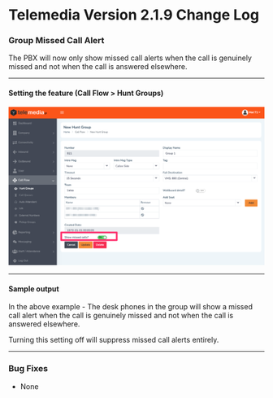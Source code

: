 # Telemedia Version 2.1.9 Change Log


### Group Missed Call Alert

The PBX will now only show missed call alerts when the call is genuinely missed and not when the call is answered elsewhere.

---

#### Setting the feature (Call Flow > Hunt Groups)

![](https://github.com/codebase-technology/Telemedia-Documentation/raw/master/2.1.9/missed.png)

---

#### Sample output

In the above example - The desk phones in the group will show a missed call alert when the call is genuinely missed and not when the call is answered elsewhere.

Turning this setting off will suppress missed call alerts entirely.

---

### Bug Fixes
* None